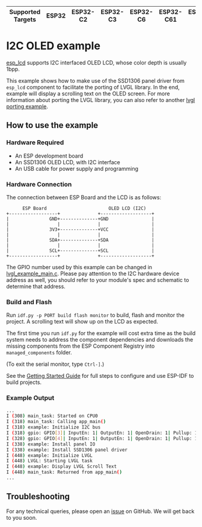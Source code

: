 | Supported Targets | ESP32 | ESP32-C2 | ESP32-C3 | ESP32-C6 | ESP32-C61 | ESP32-H2 | ESP32-P4 | ESP32-S2 | ESP32-S3 |
| ----------------- | ----- | -------- | -------- | -------- | --------- | -------- | -------- | -------- | -------- |

# I2C OLED example

[esp_lcd](https://docs.espressif.com/projects/esp-idf/en/latest/esp32/api-reference/peripherals/lcd.html) supports I2C interfaced OLED LCD, whose color depth is usually 1bpp.

This example shows how to make use of the SSD1306 panel driver from `esp_lcd` component to facilitate the porting of LVGL library. In the end, example will display a scrolling text on the OLED screen. For more information about porting the LVGL library, you can also refer to another [lvgl porting example](../i80_controller/README.md).

## How to use the example

### Hardware Required

* An ESP development board
* An SSD1306 OLED LCD, with I2C interface
* An USB cable for power supply and programming

### Hardware Connection

The connection between ESP Board and the LCD is as follows:

```text
      ESP Board                       OLED LCD (I2C)
+------------------+              +-------------------+
|               GND+--------------+GND                |
|                  |              |                   |
|               3V3+--------------+VCC                |
|                  |              |                   |
|               SDA+--------------+SDA                |
|                  |              |                   |
|               SCL+--------------+SCL                |
+------------------+              +-------------------+
```

The GPIO number used by this example can be changed in [lvgl_example_main.c](main/i2c_oled_example_main.c). Please pay attention to the I2C hardware device address as well, you should refer to your module's spec and schematic to determine that address.

### Build and Flash

Run `idf.py -p PORT build flash monitor` to build, flash and monitor the project. A scrolling text will show up on the LCD as expected.

The first time you run `idf.py` for the example will cost extra time as the build system needs to address the component dependencies and downloads the missing components from the ESP Component Registry into `managed_components` folder.

(To exit the serial monitor, type ``Ctrl-]``.)

See the [Getting Started Guide](https://docs.espressif.com/projects/esp-idf/en/latest/get-started/index.html) for full steps to configure and use ESP-IDF to build projects.

### Example Output

```bash
...
I (308) main_task: Started on CPU0
I (318) main_task: Calling app_main()
I (318) example: Initialize I2C bus
I (318) gpio: GPIO[3]| InputEn: 1| OutputEn: 1| OpenDrain: 1| Pullup: 1| Pulldown: 0| Intr:0
I (328) gpio: GPIO[4]| InputEn: 1| OutputEn: 1| OpenDrain: 1| Pullup: 1| Pulldown: 0| Intr:0
I (338) example: Install panel IO
I (338) example: Install SSD1306 panel driver
I (448) example: Initialize LVGL
I (448) LVGL: Starting LVGL task
I (448) example: Display LVGL Scroll Text
I (448) main_task: Returned from app_main()
...
```

## Troubleshooting

For any technical queries, please open an [issue](https://github.com/espressif/esp-idf/issues) on GitHub. We will get back to you soon.
